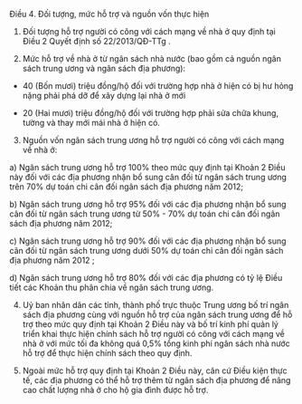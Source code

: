 Điều 4. Đối tượng, mức hỗ trợ và nguồn vốn thực hiện

1. Đối tượng hỗ trợ người có công với cách mạng về nhà ở quy định tại Điều 2 Quyết định số 22/2013/QĐ-TTg .

2. Mức hỗ trợ về nhà ở từ ngân sách nhà nước (bao gồm cả nguồn ngân sách trung ương và ngân sách địa phương):

- 40 (Bốn mươi) triệu đồng/hộ đối với trường hợp nhà ở hiện có bị hư hỏng nặng phải phá dỡ để xây dựng lại nhà ở mới

- 20 (Hai mươi) triệu đồng/hộ đối với trường hợp phải sửa chữa khung, tường và thay mới mái nhà ở hiện có.

3. Nguồn vốn ngân sách trung ương hỗ trợ người có công với cách mạng về nhà ở:

a) Ngân sách trung ương hỗ trợ 100% theo mức quy định tại Khoản 2 Điều này đối với các địa phương nhận bổ sung cân đối từ ngân sách trung ương trên 70% dự toán chi cân đối ngân sách địa phương năm 2012;

b) Ngân sách trung ương hỗ trợ 95% đối với các địa phương nhận bổ sung cân đối từ ngân sách trung ương từ 50% - 70% dự toán chi cân đối ngân sách địa phương năm 2012;

c) Ngân sách trung ương hỗ trợ 90% đối với các địa phương nhận bổ sung cân đối từ ngân sách trung ương dưới 50% dự toán chi cân đối ngân sách địa phương năm 2012 ;

d) Ngân sách trung ương hỗ trợ 80% đối với các địa phương có tỷ lệ Điều tiết các Khoản thu phân chia về ngân sách trung ương.

4. Uỷ ban nhân dân các tỉnh, thành phố trực thuộc Trung ương bố trí ngân sách địa phương cùng với nguồn hỗ trợ của ngân sách trung ương để hỗ trợ theo mức quy định tại Khoản 2 Điều này và bố trí kinh phí quản lý triển khai thực hiện chính sách hỗ trợ người có công với cách mạng về nhà ở với mức tối đa không quá 0,5% tổng kinh phí ngân sách nhà nước hỗ trợ để thực hiện chính sách theo quy định.

5. Ngoài mức hỗ trợ quy định tại Khoản 2 Điều này, căn cứ Điều kiện thực tế, các địa phương có thể hỗ trợ thêm từ ngân sách địa phương để nâng cao chất lượng nhà ở cho hộ gia đình được hỗ trợ.